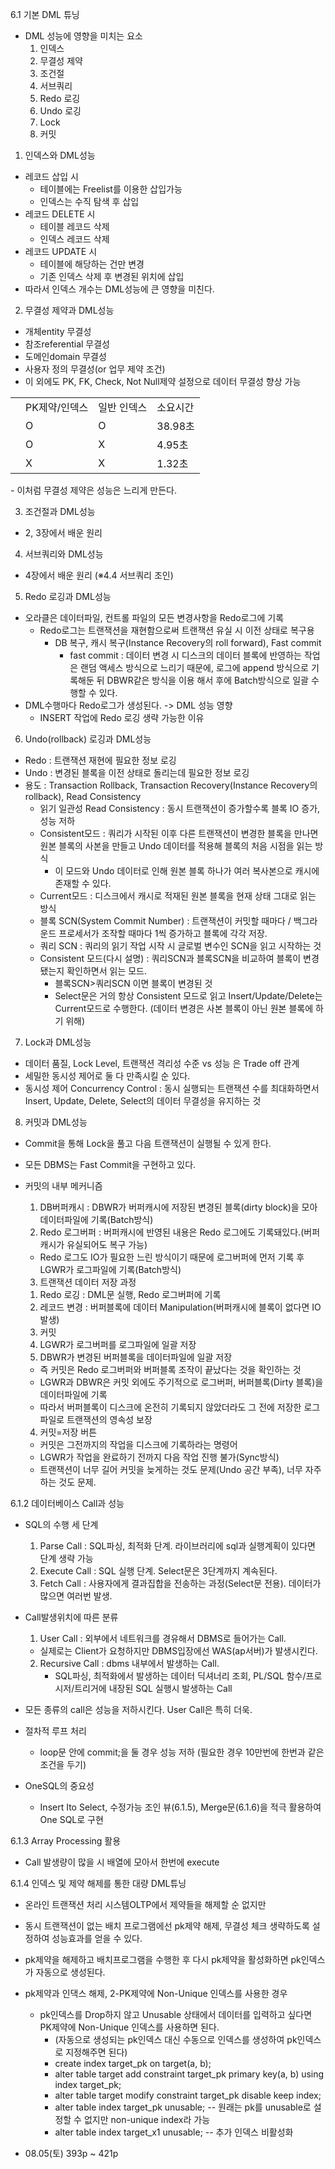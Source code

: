 6.1 기본 DML 튜닝
- DML 성능에 영향을 미치는 요소
  1. 인덱스
  2. 무결성 제약
  3. 조건절
  4. 서브쿼리
  5. Redo 로깅
  6. Undo 로깅
  7. Lock
  8. 커밋
 
1. 인덱스와 DML성능
  - 레코드 삽입 시
    - 테이블에는 Freelist를 이용한 삽입가능
    - 인덱스는 수직 탐색 후 삽입
  - 레코드 DELETE 시
    - 테이블 레코드 삭제
    - 인덱스 레코드 삭제
  - 레코드 UPDATE 시
    - 테이블에 해당하는 건만 변경
    - 기존 인덱스 삭제 후 변경된 위치에 삽입
  - 따라서 인덱스 개수는 DML성능에 큰 영향을 미친다.

2. 무결성 제약과 DML성능
  - 개체entity 무결성
  - 참조referential 무결성
  - 도메인domain 무결성
  - 사용자 정의 무결성(or 업무 제약 조건)
  - 이 외에도 PK, FK, Check, Not Null제약 설정으로 데이터 무결성 향상 가능

<table>
  <th><td>PK제약/인덱스</td><td>일반 인덱스</td><td>소요시간</td></th>
  <tr><td></td><td>O</td><td>O</td><td>38.98초</td></tr>
  <tr><td></td><td>O</td><td>X</td><td>4.95초</td></tr>
  <tr><td></td><td>X</td><td>X</td><td>1.32초</td></tr>
</table>
  - 이처럼 무결성 제약은 성능은 느리게 만든다.

3. 조건절과 DML성능
  - 2, 3장에서 배운 원리

4. 서브쿼리와 DML성능
  - 4장에서 배운 원리 (※4.4 서브쿼리 조인)

5. Redo 로깅과 DML성능
  - 오라클은 데이터파일, 컨트롤 파일의 모든 변경사항을 Redo로그에 기록
    - Redo로그는 트랜잭션을 재현함으로써 트랜잭션 유실 시 이전 상태로 복구용
      - DB 복구, 캐시 복구(Instance Recovery의 roll forward), Fast commit
        - fast commit : 데이터 변경 시 디스크의 데이터 블록에 반영하는 작업은 랜덤 액세스 방식으로 느리기 때문에, 로그에 append 방식으로 기록해둔 뒤 DBWR같은 방식을 이용 해서 후에 Batch방식으로 일괄 수행할 수 있다.
  - DML수행마다 Redo로그가 생성된다. -> DML 성능 영향
    - INSERT 작업에 Redo 로깅 생략 가능한 이유

6. Undo(rollback) 로깅과 DML성능
  - Redo : 트랜잭션 재현에 필요한 정보 로깅
  - Undo : 변경된 블록을 이전 상태로 돌리는데 필요한 정보 로깅
  - 용도 : Transaction Rollback, Transaction Recovery(Instance Recovery의 rollback), Read Consistency
    - 읽기 일관성 Read Consistency : 동시 트랜잭션이 증가할수록 블록 IO 증가, 성능 저하
    - Consistent모드 : 쿼리가 시작된 이후 다른 트랜잭션이 변경한 블록을 만나면 원본 블록의 사본을 만들고 Undo 데이터를 적용해 블록의 처음 시점을 읽는 방식
      - 이 모드와 Undo 데이터로 인해 원본 블록 하나가 여러 복사본으로 캐시에 존재할 수 있다.
    - Current모드 : 디스크에서 캐시로 적재된 원본 블록을 현재 상태 그대로 읽는 방식
    - 블록 SCN(System Commit Number) : 트랜잭션이 커밋할 때마다 / 백그라운드 프로세서가 조작할 때마다 1씩 증가하고 블록에 각각 저장.
    - 쿼리 SCN : 쿼리의 읽기 작업 시작 시 글로벌 변수인 SCN을 읽고 시작하는 것
    - Consistent 모드(다시 설명) : 쿼리SCN과 블록SCN을 비교하여 블록이 변경됐는지 확인하면서 읽는 모드.
      - 블록SCN>쿼리SCN 이면 블록이 변경된 것
      - Select문은 거의 항상 Consistent 모드로 읽고 Insert/Update/Delete는 Current모드로 수행한다. (데이터 변경은 사본 블록이 아닌 원본 블록에 하기 위해)

7. Lock과 DML성능
  - 데이터 품질, Lock Level, 트랜잭션 격리성 수준 vs 성능 은 Trade off 관계
  - 세밀한 동시성 제어로 둘 다 만족시킬 순 있다.
  - 동시성 제어 Concurrency Control : 동시 실행되는 트랜잭션 수를 최대화하면서 Insert, Update, Delete, Select의 데이터 무결성을 유지하는 것

8. 커밋과 DML성능
  - Commit을 통해 Lock을 풀고 다음 트랜잭션이 실행될 수 있게 한다.
  - 모든 DBMS는 Fast Commit을 구현하고 있다.
  - 커밋의 내부 메커니즘
    1) DB버퍼캐시 : DBWR가 버퍼캐시에 저장된 변경된 블록(dirty block)을 모아 데이터파일에 기록(Batch방식)
    2) Redo 로그버퍼 : 버퍼캐시에 반영된 내용은 Redo 로그에도 기록돼있다.(버퍼캐시가 유실되어도 복구 가능)
      - Redo 로그도 IO가 필요한 느린 방식이기 때문에 로그버퍼에 먼저 기록 후 LGWR가 로그파일에 기록(Batch방식)
    3) 트랜잭션 데이터 저장 과정
      1. Redo 로깅 : DML문 실행, Redo 로그버퍼에 기록
      2. 레코드 변경 : 버퍼블록에 데이터 Manipulation(버퍼캐시에 블록이 없다면 IO 발생)
      3. 커밋
      4. LGWR가 로그버퍼를 로그파일에 일괄 저장
      5. DBWR가 변경된 버퍼블록을 데이터파일에 일괄 저장
      - 즉 커밋은 Redo 로그버퍼와 버퍼블록 조작이 끝났다는 것을 확인하는 것
      - LGWR과 DBWR은 커밋 외에도 주기적으로 로그버퍼, 버퍼블록(Dirty 블록)을 데이터파일에 기록
      - 따라서 버퍼블록이 디스크에 온전히 기록되지 않았더라도 그 전에 저장한 로그파일로 트랜잭션의 영속성 보장

    4) 커밋=저장 버튼
      - 커밋은 그전까지의 작업을 디스크에 기록하라는 명령어
      - LGWR가 작업을 완료하기 전까지 다음 작업 진행 불가(Sync방식)
      - 트랜잭션이 너무 길어 커밋을 늦게하는 것도 문제(Undo 공간 부족), 너무 자주하는 것도 문제.
   
6.1.2 데이터베이스 Call과 성능
- SQL의 수행 세 단계
  1. Parse Call : SQL파싱, 최적화 단계. 라이브러리에 sql과 실행계획이 있다면 단계 생략 가능
  2. Execute Call : SQL 실행 단계. Select문은 3단계까지 계속된다.
  3. Fetch Call : 사용자에게 결과집합을 전송하는 과정(Select문 전용). 데이터가 많으면 여러번 발생.
- Call발생위치에 따른 분류
  1. User Call : 외부에서 네트워크를 경유해서 DBMS로 들어가는 Call.
    - 실제로는 Client가 요청하지만 DBMS입장에선 WAS(ap서버)가 발생시킨다.
  2. Recursive Call : dbms 내부에서 발생하는 Call.
     - SQL파싱, 최적화에서 발생하는 데이터 딕셔너리 조회, PL/SQL 함수/프로시저/트리거에 내장된 SQL 실행시 발생하는 Call
- 모든 종류의 call은 성능을 저하시킨다. User Call은 특히 더욱.

- 절차적 루프 처리
  - loop문 안에 commit;을 둘 경우 성능 저하 (필요한 경우 10만번에 한번과 같은 조건을 두기)
- OneSQL의 중요성
  - Insert Ito Select, 수정가능 조인 뷰(6.1.5), Merge문(6.1.6)을 적극 활용하여 One SQL로 구현
 
6.1.3 Array Processing 활용
- Call 발생량이 많을 시 배열에 모아서 한번에 execute

6.1.4 인덱스 및 제약 해제를 통한 대량 DML튜닝
- 온라인 트랜잭션 처리 시스템OLTP에서 제약들을 해제할 순 없지만
- 동시 트랜잭션이 없는 배치 프로그램에선 pk제약 해제, 무결성 체크 생략하도록 설정하여 성능효과를 얻을 수 있다.
- pk제약을 해제하고 배치프로그램을 수행한 후 다시 pk제약을 활성화하면 pk인덱스가 자동으로 생성된다.

- pk제약과 인댁스 해제, 2-PK제약에 Non-Unique 인덱스를 사용한 경우
  - pk인덱스를 Drop하지 않고 Unusable 상태에서 데이터를 입력하고 싶다면 PK제약에 Non-Unique 인덱스를 사용하면 된다.
    - (자동으로 생성되는 pk인덱스 대신 수동으로 인덱스를 생성하여 pk인덱스로 지정해주면 된다)
    - create index target_pk on target(a, b);
    - alter table target add constraint target_pk primary key(a, b) using index target_pk;
    - alter table target modify constraint target_pk disable keep index;
    - alter table index target_pk unusable; -- 원래는 pk를 unusable로 설정할 수 없지만 non-unique index라 가능
    - alter table index target_x1 unusable; -- 추가 인덱스 비활성화


    
- 08.05(토) 393p ~ 421p





  
